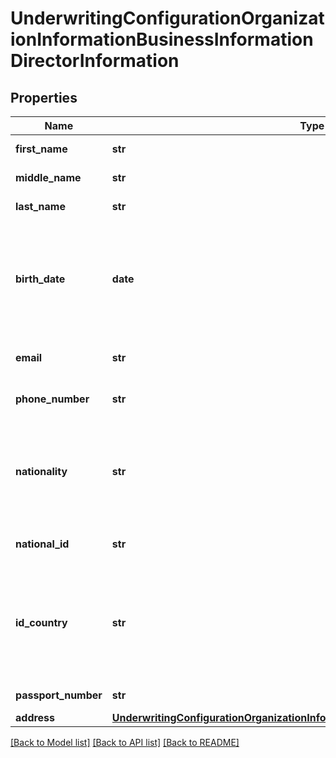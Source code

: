 # UnderwritingConfigurationOrganizationInformationBusinessInformationDirectorInformation

## Properties
Name | Type | Description | Notes
------------ | ------------- | ------------- | -------------
**first_name** | **str** | Director&#39;s first name | [optional] 
**middle_name** | **str** | Director&#39;s middle name | [optional] 
**last_name** | **str** | Director&#39;s last name | [optional] 
**birth_date** | **date** | Director&#39;s date of birth. Format: YYYY-MM-DD Example 2016-08-11 equals August 11, 2016 | [optional] 
**email** | **str** | Email address for Director | [optional] 
**phone_number** | **str** | Owner&#39;s phone number | [optional] 
**nationality** | **str** | Country of origin for the owner. Two character country code, ISO 3166-1 alpha-2. | [optional] 
**national_id** | **str** | Identification value from ID document | [optional] 
**id_country** | **str** | Country of the ID document. Two character country code, ISO 3166-1 alpha-2. | [optional] 
**passport_number** | **str** | Passport Number | [optional] 
**address** | [**UnderwritingConfigurationOrganizationInformationBusinessInformationAddress2**](UnderwritingConfigurationOrganizationInformationBusinessInformationAddress2.md) |  | [optional] 

[[Back to Model list]](../README.md#documentation-for-models) [[Back to API list]](../README.md#documentation-for-api-endpoints) [[Back to README]](../README.md)


